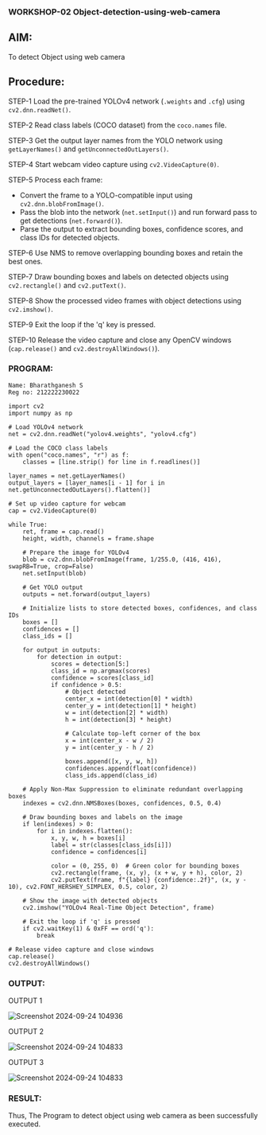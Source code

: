 ### WORKSHOP-02 Object-detection-using-web-camera

## AIM:
To detect Object using web camera

## Procedure:
  
STEP-1 Load the pre-trained YOLOv4 network (`.weights` and `.cfg`) using `cv2.dnn.readNet()`.

STEP-2 Read class labels (COCO dataset) from the `coco.names` file.

STEP-3 Get the output layer names from the YOLO network using `getLayerNames()` and `getUnconnectedOutLayers()`.

STEP-4 Start webcam video capture using `cv2.VideoCapture(0)`.

STEP-5 Process each frame:
   - Convert the frame to a YOLO-compatible input using `cv2.dnn.blobFromImage()`.
   - Pass the blob into the network (`net.setInput()`) and run forward pass to get detections (`net.forward()`).
   - Parse the output to extract bounding boxes, confidence scores, and class IDs for detected objects.
 
STEP-6 Use NMS to remove overlapping bounding boxes and retain the best ones.

STEP-7 Draw bounding boxes and labels on detected objects using `cv2.rectangle()` and `cv2.putText()`.

STEP-8 Show the processed video frames with object detections using `cv2.imshow()`.

STEP-9 Exit the loop if the 'q' key is pressed.

STEP-10 Release the video capture and close any OpenCV windows (`cap.release()` and `cv2.destroyAllWindows()`).

### PROGRAM:
```
Name: Bharathganesh S
Reg no: 212222230022
```
```
import cv2
import numpy as np

# Load YOLOv4 network
net = cv2.dnn.readNet("yolov4.weights", "yolov4.cfg")

# Load the COCO class labels
with open("coco.names", "r") as f:
    classes = [line.strip() for line in f.readlines()]

layer_names = net.getLayerNames()
output_layers = [layer_names[i - 1] for i in net.getUnconnectedOutLayers().flatten()]

# Set up video capture for webcam
cap = cv2.VideoCapture(0)

while True:
    ret, frame = cap.read()
    height, width, channels = frame.shape

    # Prepare the image for YOLOv4
    blob = cv2.dnn.blobFromImage(frame, 1/255.0, (416, 416), swapRB=True, crop=False)
    net.setInput(blob)
    
    # Get YOLO output
    outputs = net.forward(output_layers)
    
    # Initialize lists to store detected boxes, confidences, and class IDs
    boxes = []
    confidences = []
    class_ids = []

    for output in outputs:
        for detection in output:
            scores = detection[5:]
            class_id = np.argmax(scores)
            confidence = scores[class_id]
            if confidence > 0.5:
                # Object detected
                center_x = int(detection[0] * width)
                center_y = int(detection[1] * height)
                w = int(detection[2] * width)
                h = int(detection[3] * height)

                # Calculate top-left corner of the box
                x = int(center_x - w / 2)
                y = int(center_y - h / 2)

                boxes.append([x, y, w, h])
                confidences.append(float(confidence))
                class_ids.append(class_id)

    # Apply Non-Max Suppression to eliminate redundant overlapping boxes
    indexes = cv2.dnn.NMSBoxes(boxes, confidences, 0.5, 0.4)

    # Draw bounding boxes and labels on the image
    if len(indexes) > 0:
        for i in indexes.flatten():
            x, y, w, h = boxes[i]
            label = str(classes[class_ids[i]])
            confidence = confidences[i]

            color = (0, 255, 0)  # Green color for bounding boxes
            cv2.rectangle(frame, (x, y), (x + w, y + h), color, 2)
            cv2.putText(frame, f"{label} {confidence:.2f}", (x, y - 10), cv2.FONT_HERSHEY_SIMPLEX, 0.5, color, 2)

    # Show the image with detected objects
    cv2.imshow("YOLOv4 Real-Time Object Detection", frame)

    # Exit the loop if 'q' is pressed
    if cv2.waitKey(1) & 0xFF == ord('q'):
        break

# Release video capture and close windows
cap.release()
cv2.destroyAllWindows()

```
### OUTPUT:
OUTPUT 1

![Screenshot 2024-09-24 104936](https://github.com/user-attachments/assets/20438c24-35cb-4389-9d3e-e9c848a58511)

OUTPUT 2

![Screenshot 2024-09-24 104833](https://github.com/user-attachments/assets/a4563f16-3037-484e-9077-4a734d7cd81e)

OUTPUT 3

![Screenshot 2024-09-24 104833](https://github.com/user-attachments/assets/76cde520-6ddc-455b-88a9-7ef35fbf53e1)


### RESULT:
Thus, The Program to detect object using web camera as been successfully executed.


